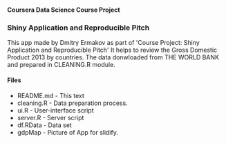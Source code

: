#### Coursera Data Science Course Project
###  Shiny Application and Reproducible Pitch
  This app made by Dmitry Ermakov as part of 'Course Project: Shiny Application and Reproducible Pitch' It helps to review the Gross Domestic Product 2013 by countries. The data donwloaded from THE WORLD BANK and prepared in CLEANING.R module.
####  Files
  * README.md  - This text
  * cleaning.R - Data preparation process.
  * ui.R 	   - User-interface script
  * server.R   - Server script
  * df.RData - Data set
  * gdpMap - Picture of App for slidify.
